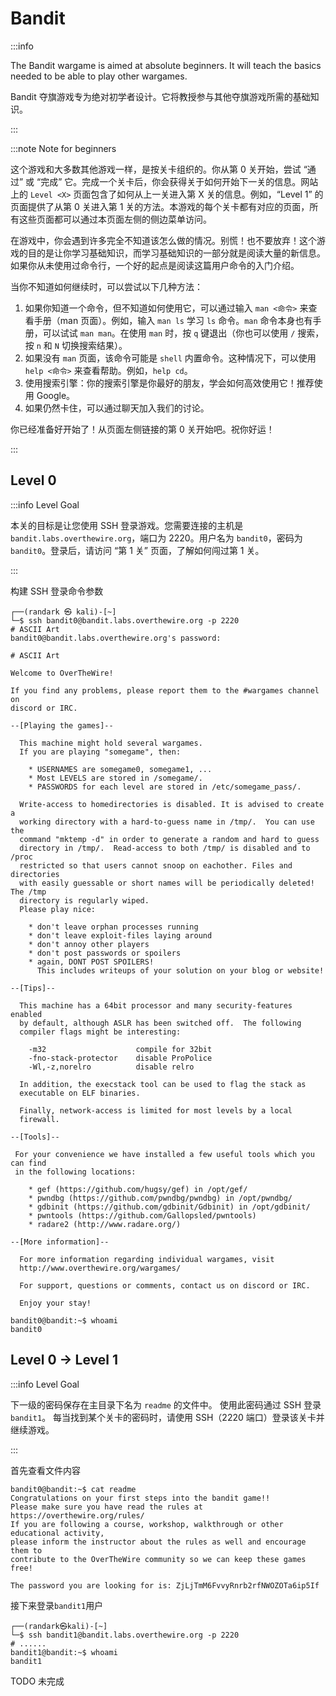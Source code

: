 # Bandit

:::info

The Bandit wargame is aimed at absolute beginners. It will teach the basics needed to be able to play other wargames.

Bandit 夺旗游戏专为绝对初学者设计。它将教授参与其他夺旗游戏所需的基础知识。

:::

:::note Note for beginners

这个游戏和大多数其他游戏一样，是按关卡组织的。你从第 0 关开始，尝试 “通过” 或 “完成” 它。完成一个关卡后，你会获得关于如何开始下一关的信息。网站上的 `Level <X>` 页面包含了如何从上一关进入第 X 关的信息。例如，“Level 1” 的页面提供了从第 0 关进入第 1 关的方法。本游戏的每个关卡都有对应的页面，所有这些页面都可以通过本页面左侧的侧边菜单访问。

在游戏中，你会遇到许多完全不知道该怎么做的情况。别慌！也不要放弃！这个游戏的目的是让你学习基础知识，而学习基础知识的一部分就是阅读大量的新信息。如果你从未使用过命令行，一个好的起点是阅读这篇用户命令的入门介绍。

当你不知道如何继续时，可以尝试以下几种方法：

1. 如果你知道一个命令，但不知道如何使用它，可以通过输入 `man <命令>` 来查看手册（man 页面）。例如，输入 `man ls` 学习 `ls` 命令。`man` 命令本身也有手册，可以试试 `man man`。在使用 `man` 时，按 `q` 键退出（你也可以使用 `/` 搜索，按 `n` 和 `N` 切换搜索结果）。
2. 如果没有 `man` 页面，该命令可能是 `shell` 内置命令。这种情况下，可以使用 `help <命令>` 来查看帮助。例如，`help cd`。
3. 使用搜索引擎：你的搜索引擎是你最好的朋友，学会如何高效使用它！推荐使用 Google。
4. 如果仍然卡住，可以通过聊天加入我们的讨论。

你已经准备好开始了！从页面左侧链接的第 0 关开始吧。祝你好运！

:::

## Level 0

:::info Level Goal

本关的目标是让您使用 SSH 登录游戏。您需要连接的主机是 `bandit.labs.overthewire.org`，端口为 2220。用户名为 `bandit0`，密码为 `bandit0`。登录后，请访问 “第 1 关” 页面，了解如何闯过第 1 关。

:::

构建 SSH 登录命令参数

```shell
┌──(randark ㉿ kali)-[~]
└─$ ssh bandit0@bandit.labs.overthewire.org -p 2220
# ASCII Art
bandit0@bandit.labs.overthewire.org's password:

# ASCII Art

Welcome to OverTheWire!

If you find any problems, please report them to the #wargames channel on
discord or IRC.

--[Playing the games]--

  This machine might hold several wargames.
  If you are playing "somegame", then:

    * USERNAMES are somegame0, somegame1, ...
    * Most LEVELS are stored in /somegame/.
    * PASSWORDS for each level are stored in /etc/somegame_pass/.

  Write-access to homedirectories is disabled. It is advised to create a
  working directory with a hard-to-guess name in /tmp/.  You can use the
  command "mktemp -d" in order to generate a random and hard to guess
  directory in /tmp/.  Read-access to both /tmp/ is disabled and to /proc
  restricted so that users cannot snoop on eachother. Files and directories
  with easily guessable or short names will be periodically deleted! The /tmp
  directory is regularly wiped.
  Please play nice:

    * don't leave orphan processes running
    * don't leave exploit-files laying around
    * don't annoy other players
    * don't post passwords or spoilers
    * again, DONT POST SPOILERS!
      This includes writeups of your solution on your blog or website!

--[Tips]--

  This machine has a 64bit processor and many security-features enabled
  by default, although ASLR has been switched off.  The following
  compiler flags might be interesting:

    -m32                    compile for 32bit
    -fno-stack-protector    disable ProPolice
    -Wl,-z,norelro          disable relro

  In addition, the execstack tool can be used to flag the stack as
  executable on ELF binaries.

  Finally, network-access is limited for most levels by a local
  firewall.

--[Tools]--

 For your convenience we have installed a few useful tools which you can find
 in the following locations:

    * gef (https://github.com/hugsy/gef) in /opt/gef/
    * pwndbg (https://github.com/pwndbg/pwndbg) in /opt/pwndbg/
    * gdbinit (https://github.com/gdbinit/Gdbinit) in /opt/gdbinit/
    * pwntools (https://github.com/Gallopsled/pwntools)
    * radare2 (http://www.radare.org/)

--[More information]--

  For more information regarding individual wargames, visit
  http://www.overthewire.org/wargames/

  For support, questions or comments, contact us on discord or IRC.

  Enjoy your stay!

bandit0@bandit:~$ whoami
bandit0
```

## Level 0 → Level 1

:::info Level Goal

下一级的密码保存在主目录下名为 `readme` 的文件中。 使用此密码通过 SSH 登录 `bandit1`。 每当找到某个关卡的密码时，请使用 SSH（2220 端口）登录该关卡并继续游戏。

:::

首先查看文件内容

```shell
bandit0@bandit:~$ cat readme 
Congratulations on your first steps into the bandit game!!
Please make sure you have read the rules at https://overthewire.org/rules/
If you are following a course, workshop, walkthrough or other educational activity,
please inform the instructor about the rules as well and encourage them to
contribute to the OverTheWire community so we can keep these games free!

The password you are looking for is: ZjLjTmM6FvvyRnrb2rfNWOZOTa6ip5If
```

接下来登录`bandit1`用户

```shell
┌──(randark㉿kali)-[~]
└─$ ssh bandit1@bandit.labs.overthewire.org -p 2220
# ......
bandit1@bandit:~$ whoami
bandit1
```

TODO 未完成

